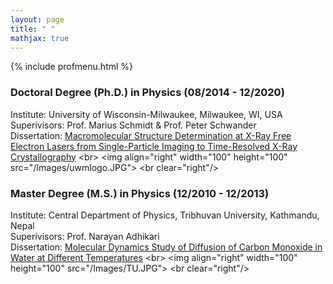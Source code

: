 ```yaml
---
layout: page
title: " "
mathjax: true
---
```


{% include profmenu.html %}


### Doctoral Degree (Ph.D.) in Physics (08/2014 - 12/2020)

Institute: University of Wisconsin-Milwaukee, Milwaukee, WI, USA
<br>
Superivisors: Prof. Marius Schmidt & Prof. Peter Schwander
<br>
Dissertation: [Macromolecular Structure Determination at X-Ray Free Electron Lasers from Single-Particle Imaging  to Time-Resolved X-Ray Crystallography]([https://repository.lib.ncsu.edu/handle/1840.20/39195](https://dc.uwm.edu/cgi/viewcontent.cgi?article=3585&context=etd))
<br>
<img align="right" width="100" height="100" src="/Images/uwmlogo.JPG">
<br clear="right"/>

### Master Degree (M.S.) in Physics (12/2010 - 12/2013)

Institute: Central Department of Physics, Tribhuvan University, Kathmandu, Nepal
<br>
Superivisors: Prof. Narayan Adhikari
<br>
Dissertation: [Molecular Dynamics Study of Diffusion of Carbon Monoxide in Water at Different Temperatures]([https://repository.lib.ncsu.edu/handle/1840.20/39195](https://dc.uwm.edu/cgi/viewcontent.cgi?article=3585&context=etd))
<br>
<img align="right" width="100" height="100" src="/Images/TU.JPG">
<br clear="right"/>


